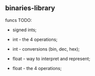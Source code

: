## binaries-library

funcs TODO:
- signed ints;
- int - the 4 operations;
- int - conversions (bin, dec, hex);

- float - way to interpret and represent;
- float - the 4 operations;

